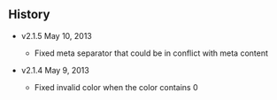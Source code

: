 ## History

- v2.1.5 May 10, 2013
    - Fixed meta separator that could be in conflict with meta content

- v2.1.4 May 9, 2013
    - Fixed invalid color when the color contains 0
